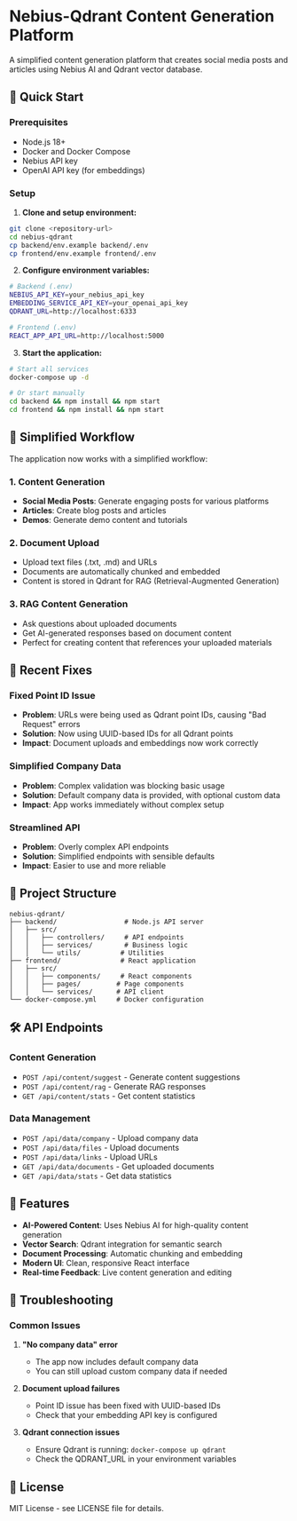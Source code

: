 # Nebius-Qdrant Content Generation Platform

A simplified content generation platform that creates social media posts and articles using Nebius AI and Qdrant vector database.

## 🚀 Quick Start

### Prerequisites
- Node.js 18+
- Docker and Docker Compose
- Nebius API key
- OpenAI API key (for embeddings)

### Setup

1. **Clone and setup environment:**
```bash
git clone <repository-url>
cd nebius-qdrant
cp backend/env.example backend/.env
cp frontend/env.example frontend/.env
```

2. **Configure environment variables:**
```bash
# Backend (.env)
NEBIUS_API_KEY=your_nebius_api_key
EMBEDDING_SERVICE_API_KEY=your_openai_api_key
QDRANT_URL=http://localhost:6333

# Frontend (.env)
REACT_APP_API_URL=http://localhost:5000
```

3. **Start the application:**
```bash
# Start all services
docker-compose up -d

# Or start manually
cd backend && npm install && npm start
cd frontend && npm install && npm start
```

## 🎯 Simplified Workflow

The application now works with a simplified workflow:

### 1. Content Generation
- **Social Media Posts**: Generate engaging posts for various platforms
- **Articles**: Create blog posts and articles
- **Demos**: Generate demo content and tutorials

### 2. Document Upload
- Upload text files (.txt, .md) and URLs
- Documents are automatically chunked and embedded
- Content is stored in Qdrant for RAG (Retrieval-Augmented Generation)

### 3. RAG Content Generation
- Ask questions about uploaded documents
- Get AI-generated responses based on document content
- Perfect for creating content that references your uploaded materials

## 🔧 Recent Fixes

### Fixed Point ID Issue
- **Problem**: URLs were being used as Qdrant point IDs, causing "Bad Request" errors
- **Solution**: Now using UUID-based IDs for all Qdrant points
- **Impact**: Document uploads and embeddings now work correctly

### Simplified Company Data
- **Problem**: Complex validation was blocking basic usage
- **Solution**: Default company data is provided, with optional custom data
- **Impact**: App works immediately without complex setup

### Streamlined API
- **Problem**: Overly complex API endpoints
- **Solution**: Simplified endpoints with sensible defaults
- **Impact**: Easier to use and more reliable

## 📁 Project Structure

```
nebius-qdrant/
├── backend/                 # Node.js API server
│   ├── src/
│   │   ├── controllers/     # API endpoints
│   │   ├── services/        # Business logic
│   │   └── utils/          # Utilities
├── frontend/               # React application
│   ├── src/
│   │   ├── components/     # React components
│   │   ├── pages/         # Page components
│   │   └── services/      # API client
└── docker-compose.yml     # Docker configuration
```

## 🛠️ API Endpoints

### Content Generation
- `POST /api/content/suggest` - Generate content suggestions
- `POST /api/content/rag` - Generate RAG responses
- `GET /api/content/stats` - Get content statistics

### Data Management
- `POST /api/data/company` - Upload company data
- `POST /api/data/files` - Upload documents
- `POST /api/data/links` - Upload URLs
- `GET /api/data/documents` - Get uploaded documents
- `GET /api/data/stats` - Get data statistics

## 🎨 Features

- **AI-Powered Content**: Uses Nebius AI for high-quality content generation
- **Vector Search**: Qdrant integration for semantic search
- **Document Processing**: Automatic chunking and embedding
- **Modern UI**: Clean, responsive React interface
- **Real-time Feedback**: Live content generation and editing

## 🐛 Troubleshooting

### Common Issues

1. **"No company data" error**
   - The app now includes default company data
   - You can still upload custom company data if needed

2. **Document upload failures**
   - Point ID issue has been fixed with UUID-based IDs
   - Check that your embedding API key is configured

3. **Qdrant connection issues**
   - Ensure Qdrant is running: `docker-compose up qdrant`
   - Check the QDRANT_URL in your environment variables

## 📝 License

MIT License - see LICENSE file for details.

